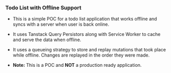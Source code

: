 ### Todo List with Offline Support


- This is a simple POC for a todo list application that works offline and syncs with a server when user is back online.

- It uses Tanstack Query Persistors along with Service Worker to cache and serve the data when offline.

- It uses a queueing strategy to store and replay mutations that took place while offline. Changes are replayed in the order they were made.

- **Note:** This is a POC and **NOT** a production ready application.